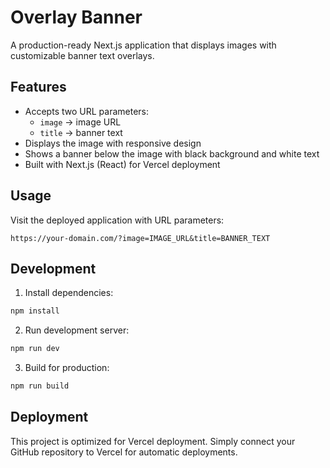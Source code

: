 # Overlay Banner

A production-ready Next.js application that displays images with customizable banner text overlays.

## Features

- Accepts two URL parameters:
  - `image` → image URL
  - `title` → banner text
- Displays the image with responsive design
- Shows a banner below the image with black background and white text
- Built with Next.js (React) for Vercel deployment

## Usage

Visit the deployed application with URL parameters:
```
https://your-domain.com/?image=IMAGE_URL&title=BANNER_TEXT
```

## Development

1. Install dependencies:
```bash
npm install
```

2. Run development server:
```bash
npm run dev
```

3. Build for production:
```bash
npm run build
```

## Deployment

This project is optimized for Vercel deployment. Simply connect your GitHub repository to Vercel for automatic deployments.
